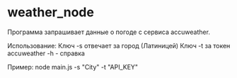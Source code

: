 # weather_node
Программа запрашивает данные о погоде с сервиса accuweather.

Использование:
Ключ -s отвечает за город (Латиницей)
Ключ -t за токен accuweather
-h - справка

Пример:
node main.js -s "City" -t "API_KEY"
